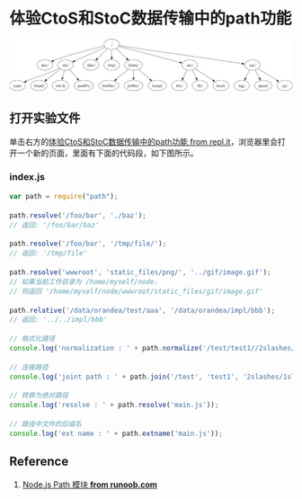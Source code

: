 # 体验CtoS和StoC数据传输中的path功能

![](/images/node.js核心逻辑/体验CtoS和StoC数据传输中的path功能/A_Small_Part_of_the_Unix_File_System_Hierarchy.png)

## 打开实验文件

单击右方的[体验CtoS和StoC数据传输中的path功能 from repl.it](https://repl.it/@quanbinn/Ti-Yan-CtoSHe-StoCShu-Ju-Chuan-Shu-Zhong-De-pathGong-Neng)，浏览器里会打开一个新的页面，里面有下面的代码段，如下图所示。

### index.js

```javascript
var path = require("path");

path.resolve('/foo/bar', './baz');
// 返回: '/foo/bar/baz'

path.resolve('/foo/bar', '/tmp/file/');
// 返回: '/tmp/file'

path.resolve('wwwroot', 'static_files/png/', '../gif/image.gif');
// 如果当前工作目录为 /home/myself/node，
// 则返回 '/home/myself/node/wwwroot/static_files/gif/image.gif'

path.relative('/data/orandea/test/aaa', '/data/orandea/impl/bbb');
// 返回: '../../impl/bbb'

// 格式化路径
console.log('normalization : ' + path.normalize('/test/test1//2slashes/1slash/tab/..'));

// 连接路径
console.log('joint path : ' + path.join('/test', 'test1', '2slashes/1slash', 'tab', '..'));

// 转换为绝对路径
console.log('resolve : ' + path.resolve('main.js'));

// 路径中文件的后缀名
console.log('ext name : ' + path.extname('main.js'));
```

## Reference

1. [Node.js Path 模块 **from runoob.com**](https://www.runoob.com/nodejs/nodejs-path-module.html)



